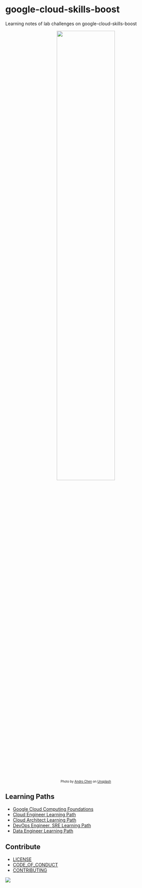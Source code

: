 # google-cloud-skills-boost

Learning notes of lab challenges on google-cloud-skills-boost

<p align="center">
  <img style="width:60%;" src="https://i.imgur.com/ZYG59DH.png">
  <br/>
  <sub><sup>Photo by <a href="https://unsplash.com/@androchentw?utm_content=creditCopyText&utm_medium=referral&utm_source=unsplash">Andro Chen</a> on <a href="https://unsplash.com/photos/av_vGjHnK-g?utm_content=creditCopyText&utm_medium=referral&utm_source=unsplash">Unsplash</a>
  </sup></sub>
</p>

## Learning Paths

* [Google Cloud Computing Foundations](Google-Cloud-Computing-Foundations/README.md)
* [Cloud Engineer Learning Path](https://www.cloudskillsboost.google/paths/11)
* [Cloud Architect Learning Path](https://www.cloudskillsboost.google/paths/12)
* [DevOps Engineer, SRE Learning Path](https://www.cloudskillsboost.google/paths/20)
* [Data Engineer Learning Path](https://www.cloudskillsboost.google/paths/16)

## Contribute

* [LICENSE](LICENSE)
* [CODE_OF_CONDUCT](CODE_OF_CONDUCT.md)
* [CONTRIBUTING](CONTRIBUTING.md)

<a href="https://github.com/an/template-playground/graphs/contributors">
  <img src="https://contrib.rocks/image?repo=androchentw/template-playground" />
</a>

<!-- Links -->
